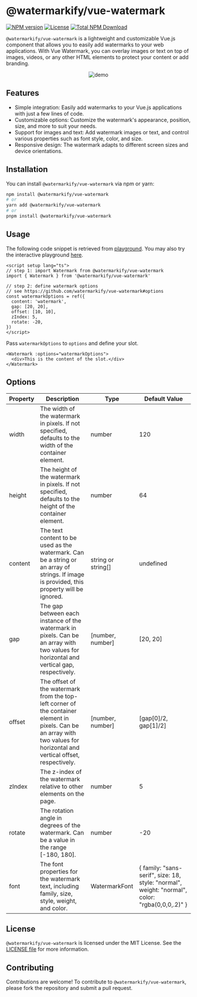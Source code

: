 # @watermarkify/vue-watermark

[![NPM version](https://img.shields.io/npm/v/@watermarkify/vue-watermark.svg)](https://www.npmjs.com/package/@watermarkify/vue-watermark) [![License](https://img.shields.io/npm/l/@watermarkify/vue-watermark.svg)](https://github.com/watermarkify/vue-watermark/blob/master/LICENSE) [![Total NPM Download](https://img.shields.io/npm/dt/@watermarkify/vue-watermark.svg)](https://www.npmjs.com/package/@watermarkify/vue-watermark)

`@watermarkify/vue-watermark` is a lightweight and customizable Vue.js component that allows you to easily add watermarks to your web applications. With Vue Watermark, you can overlay images or text on top of images, videos, or any other HTML elements to protect your content or add branding.

<div align="center">
  <img src="https://github.com/watermarkify/vue-watermark/assets/35857179/ae34bbc0-28a4-4dde-9dd8-36390ad54140" alt="demo" align="center">
</div>

## Features

- Simple integration: Easily add watermarks to your Vue.js applications with just a few lines of code.
- Customizable options: Customize the watermark's appearance, position, size, and more to suit your needs.
- Support for images and text: Add watermark images or text, and control various properties such as font style, color, and size.
- Responsive design: The watermark adapts to different screen sizes and device orientations.

## Installation

You can install `@watermarkify/vue-watermark` via npm or yarn:

```bash
npm install @watermarkify/vue-watermark
# or
yarn add @watermarkify/vue-watermark
# or
pnpm install @watermarkify/vue-watermark
```

## Usage

The following code snippet is retrieved from [playground](./playground/). You may also try the interactive playground [here](https://watermarkify.github.io/vue-watermark/).

```vue
<script setup lang="ts">
// step 1: import Watermark from @watermarkify/vue-watermark
import { Watermark } from '@watermarkify/vue-watermark'

// step 2: define watermark options
// see https://github.com/watermarkify/vue-watermark#options
const watermarkOptions = ref({
  content: 'watermark',
  gap: [20, 20],
  offset: [10, 10],
  zIndex: 5,
  rotate: -20,
})
</script>
```

Pass `watermarkOptions` to `options` and define your slot.

```vue
<Watermark :options="watermarkOptions">
  <div>This is the content of the slot.</div>
</Watermark>
```

## Options

| Property | Description                                                                                                                                                                | Type               | Default Value                                                                                  |
|----------|----------------------------------------------------------------------------------------------------------------------------------------------------------------------------|--------------------|------------------------------------------------------------------------------------------------|
| width    | The width of the watermark in pixels. If not specified, defaults to the width of the container element.                                                                    | number             | 120                                                                                            |
| height   | The height of the watermark in pixels. If not specified, defaults to the height of the container element.                                                                  | number             | 64                                                                                             |
| content  | The text content to be used as the watermark. Can be a string or an array of strings. If image is provided, this property will be ignored.                                 | string or string[] | undefined                                                                                      |
| gap      | The gap between each instance of the watermark in pixels. Can be an array with two values for horizontal and vertical gap, respectively.                                   | [number, number]   | [20, 20]                                                                                       |
| offset   | The offset of the watermark from the top-left corner of the container element in pixels. Can be an array with two values for horizontal and vertical offset, respectively. | [number, number]   | [gap[0]/2, gap[1]/2]                                                                           |
| zIndex   | The z-index of the watermark relative to other elements on the page.                                                                                                       | number             | 5                                                                                              |
| rotate   | The rotation angle in degrees of the watermark. Can be a value in the range [-180, 180].                                                                                   | number             | -20                                                                                            |
| font     | The font properties for the watermark text, including family, size, style, weight, and color.                                                                              | WatermarkFont      | { family: "sans-serif", size: 18, style: "normal", weight: "normal", color: "rgba(0,0,0,.2)" } |

<!-- | image    | The URL or path to the image file to be used as the watermark. If an image is provided, the content property will be ignored.                                              | string             | undefined                                                                                      | -->

## License

`@watermarkify/vue-watermark` is licensed under the MIT License. See the [LICENSE file](./LICENSE) for more information.

## Contributing

Contributions are welcome! To contribute to `@watermarkify/vue-watermark`, please fork the repository and submit a pull request.
